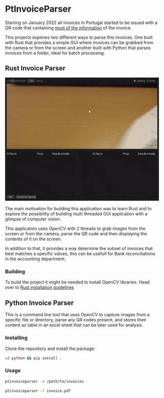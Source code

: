 # PtInvoiceParser

Starting on January 2022 all invoices in Portugal started to be issued with a QR code that containing [most of the information](https://www.softseguro.pt/Files/ETCODEQR.pdf) of the invoice. 

This projects explores two different ways to parse this invoices. One built with Rust that provides a simple GUI where invoices can be grabbed from the camera or from the screen and another built with Python that parses invoices from a folder, ideal for batch processing.

## Rust Invoice Parser
![Rust Invoice Parser](preview.gif)

The main motivation for building this application was to learn Rust and to explore the possibility of building multi threaded GUI application with a glimpse of computer vision.

This application uses OpenCV with 2 threads to grab images from the screen or from the camera, parse the QR code and then displaying the contents of it on the screen.

In addition to that, it provides a way determine the subset of invoices that best matches a specific values, this can be usefull for Bank reconciliations in the accounting department.

### Building
To build the project it might be needed to install OpenCV libraries. Head over to [Rust installation guidelines](https://github.com/twistedfall/opencv-rust/blob/master/INSTALL.md)

## Python Invoice Parser
This is a command line tool that uses OpenCV to capture images from a specific file or directory, parse any QR codes present, and stores their content as table in an excel sheet that can be later used for analysis.

### Installing
Clone the repository and install the package:
```bash
cd python && pip install .
```

### Usage
```bash
ptinvoiceparser -d /path/to/invoices
```

```bash
ptinvoiceparser -f invoice.pdf

```
